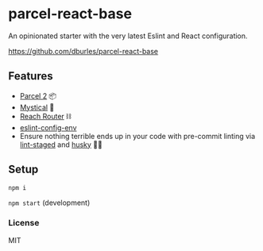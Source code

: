 # parcel-react-base

An opinionated starter with the very latest Eslint and React configuration.

https://github.com/dburles/parcel-react-base

## Features

* [Parcel 2](https://parceljs.org/) 📦
* [Mystical](https://github.com/dburles/mystical) 🌌
* [Reach Router](https://reach.tech/router) ⛓
* [eslint-config-env](https://github.com/jaydenseric/eslint-config-env)
* Ensure nothing terrible ends up in your code with pre-commit linting via [lint-staged](https://github.com/okonet/lint-staged) and [husky](https://github.com/typicode/husky) 🚫💩

## Setup

`npm i`

`npm start` (development)

### License
MIT
